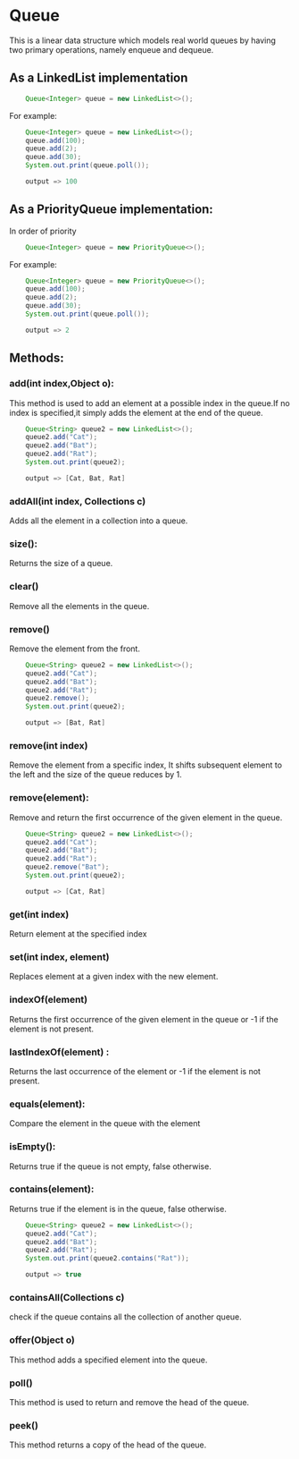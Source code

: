 # Queue
This is a linear data structure which models real world queues by having two primary operations, namely enqueue and dequeue.

## As a LinkedList implementation

```java
    Queue<Integer> queue = new LinkedList<>();
```

For example:

```java
    Queue<Integer> queue = new LinkedList<>();
    queue.add(100);
    queue.add(2);
    queue.add(30);
    System.out.print(queue.poll());

    output => 100
```

## As a PriorityQueue implementation:

In order of priority

```java
    Queue<Integer> queue = new PriorityQueue<>();
```

For example:

```java
    Queue<Integer> queue = new PriorityQueue<>();
    queue.add(100);
    queue.add(2);
    queue.add(30);
    System.out.print(queue.poll());

    output => 2
```

## Methods:

### add(int index,Object o):

This method is used to add an element at a possible index in the queue.If no index is specified,it simply adds the element at the end of the queue.

```java
	Queue<String> queue2 = new LinkedList<>();
    queue2.add("Cat");
	queue2.add("Bat");
	queue2.add("Rat");
	System.out.print(queue2);

    output => [Cat, Bat, Rat]
```

### addAll(int index, Collections c)

Adds all the element in a collection into a queue.

### size():

Returns the size of a queue.

### clear()

Remove all the elements in the queue.

### remove()

Remove the element from the front.

```java
	Queue<String> queue2 = new LinkedList<>();
    queue2.add("Cat");
	queue2.add("Bat");
	queue2.add("Rat");
	queue2.remove();
	System.out.print(queue2);

    output => [Bat, Rat]
```

### remove(int index)

Remove the element from a specific index, It shifts subsequent element to the left and the size of the queue reduces by 1.

### remove(element):

Remove and return the first occurrence of the given element in the queue.

```java
	Queue<String> queue2 = new LinkedList<>();
    queue2.add("Cat");
	queue2.add("Bat");
	queue2.add("Rat");
	queue2.remove("Bat");
	System.out.print(queue2);

    output => [Cat, Rat]
```

### get(int index)

Return element at the specified index

### set(int index, element)

Replaces element at a given index with the new element.

### indexOf(element)

Returns the first occurrence of the given element in the queue or -1 if the element is not present.

### lastIndexOf(element) :

Returns the last occurrence of the element or -1 if the element is not present.

### equals(element):

Compare the element in the queue with the element

### isEmpty():

Returns true if the queue is not empty, false otherwise.

### contains(element):

Returns true if the element is in the queue, false otherwise.

```java
	Queue<String> queue2 = new LinkedList<>();
    queue2.add("Cat");
	queue2.add("Bat");
	queue2.add("Rat");
	System.out.print(queue2.contains("Rat"));

    output => true
```

### containsAll(Collections c)

check if the queue contains all the collection of another queue.

### offer(Object o)

This method adds a specified element into the queue.

### poll()

This method is used to return and remove the head of the queue.

### peek()

This method returns a copy of the head of the queue.
